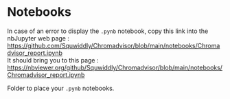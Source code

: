 # Notebooks

In case of an error to display the `.pynb` notebook, copy this link into the nbJupyter web page : https://github.com/Squwiddly/Chromadvisor/blob/main/notebooks/Chromadvisor_report.ipynb  
It should bring you to this page : https://nbviewer.org/github/Squwiddly/Chromadvisor/blob/main/notebooks/Chromadvisor_report.ipynb

Folder to place your `.pynb` notebooks.
